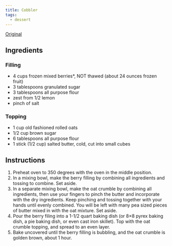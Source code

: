 ```yaml
---
title: Cobbler
tags:
  - dessert
---
```


[Original](https://www.tasteslovely.com/triple-berry-crumble-made-with-frozen-fruit/print/5684/)

## Ingredients

### Filling

- 4 cups frozen mixed berries\*, NOT thawed (about 24 ounces frozen fruit)
- 3 tablespoons granulated sugar
- 3 tablespoons all purpose flour
- zest from 1/2 lemon
- pinch of salt

### Topping

- 1 cup old fashioned rolled oats
- 1/2 cup brown sugar
- 6 tablespoons all purpose flour
- 1 stick (1/2 cup) salted butter, cold, cut into small cubes

## Instructions

1. Preheat oven to 350 degrees with the oven in the middle position.
2. In a mixing bowl, make the berry filling by combining all ingredients and tossing to combine. Set aside.
3. In a separate mixing bowl, make the oat crumble by combining all ingredients, then use your fingers to pinch the butter and incorporate with the dry ingredients. Keep pinching and tossing together with your hands until evenly combined. You will be left with many pea sized pieces of butter mixed in with the oat mixture. Set aside.
4. Pour the berry filing into a 1-1/2 quart baking dish (or 8×8 pyrex baking dish, a pie baking dish, or even cast iron skillet). Top with the oat crumble topping, and spread to an even layer.
5. Bake uncovered until the berry filling is bubbling, and the oat crumble is golden brown, about 1 hour.
